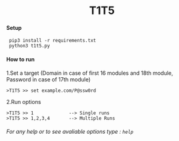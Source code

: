 <h1 align="center">T1T5</h1>



#### Setup 

```
 pip3 install -r requirements.txt
 python3 t1t5.py
 ```

#### How to run 

1.Set a target (Domain in case of first 16 modules and 18th module, Password in case of 17th module)
```
>T1T5 >> set example.com/P@ssw0rd
```
2.Run options 
```
>T1T5 >> 1             --> Single runs 
>T1T5 >> 1,2,3,4       --> Multiple Runs 
```
###### For any help or to see avaliable options type : ``` help ``` 
